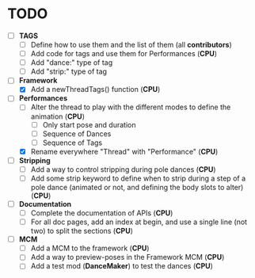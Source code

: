 # TODO
- [ ] **TAGS**
    - [ ] Define how to use them and the list of them (all **contributors**)
    - [ ] Add code for tags and use them for Performances (**CPU**)
    - [ ] Add "dance:<name>" type of tag
    - [ ] Add "strip:<values>" type of tag
- [ ] **Framework**
    - [X] Add a newThreadTags() function (**CPU**)
- [ ] **Performances**
    - [ ] Alter the thread to play with the different modes to define the animation (**CPU**)
	    - [ ] Only start pose and duration
	    - [ ] Sequence of Dances
	    - [ ] Sequence of Tags
    - [X] Rename everywhere "Thread" with "Performance" (**CPU**)
- [ ] **Stripping**
    - [ ] Add a way to control stripping during pole dances (**CPU**)
    - [ ] Add some strip keyword to define when to strip during a step of a pole dance (animated or not, and defining the body slots to alter) (**CPU**)
- [ ] **Documentation**
    - [ ] Complete the documentation of APIs (**CPU**)
    - [ ] For all doc pages, add an index at begin, and use a single line (not two) to split the sections (**CPU**)
- [ ] **MCM**
    - [ ] Add a MCM to the framework (**CPU**)
    - [ ] Add a way to preview-poses in the Framework MCM (**CPU**)
    - [ ] Add a test mod (__DanceMaker__) to test the dances (**CPU**)
